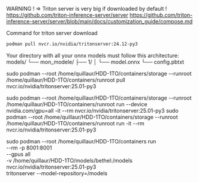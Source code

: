 WARNING ! => Triton server is very big if downloaded by default !
https://github.com/triton-inference-server/server
https://github.com/triton-inference-server/server/blob/main/docs/customization_guide/compose.md

Command for triton server download
```bash
podman pull nvcr.io/nvidia/tritonserver:24.12-py3
```

Your directory with all your onnx models must follow this architecture:
models/
└── mon_modele/
    ├── 1/
    │   └── model.onnx
    └── config.pbtxt

sudo podman --root /home/quillaur/HDD-1TO/containers/storage --runroot /home/quillaur/HDD-1TO/containers/runroot pull nvcr.io/nvidia/tritonserver:25.01-py3

sudo podman --root /home/quillaur/HDD-1TO/containers/storage --runroot /home/quillaur/HDD-1TO/containers/runroot run --device nvidia.com/gpu=all -it --rm nvcr.io/nvidia/tritonserver:25.01-py3
sudo podman --root /home/quillaur/HDD-1TO/containers/storage --runroot /home/quillaur/HDD-1TO/containers/runroot run -it --rm nvcr.io/nvidia/tritonserver:25.01-py3

sudo podman --root /home/quillaur/HDD-1TO/containers run \
  --rm -p 8001:8001 \
  --gpus all \
  -v /home/quillaur/HDD-1TO/models/bethel:/models \
  nvcr.io/nvidia/tritonserver:25.01-py3 \
  tritonserver --model-repository=/models